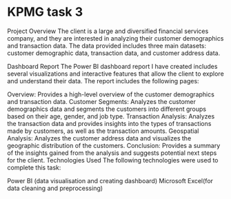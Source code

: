 # KPMG task 3

Project Overview
The client is a large and diversified financial services company, and they are interested in analyzing their customer demographics and transaction data. The data provided includes three main datasets: customer demographic data, transaction data, and customer address data.

Dashboard Report
The Power BI dashboard report I have created includes several visualizations and interactive features that allow the client to explore and understand their data. The report includes the following pages:

Overview: Provides a high-level overview of the customer demographics and transaction data.
Customer Segments: Analyzes the customer demographics data and segments the customers into different groups based on their age, gender, and job type.
Transaction Analysis: Analyzes the transaction data and provides insights into the types of transactions made by customers, as well as the transaction amounts.
Geospatial Analysis: Analyzes the customer address data and visualizes the geographic distribution of the customers.
Conclusion: Provides a summary of the insights gained from the analysis and suggests potential next steps for the client.
Technologies Used
The following technologies were used to complete this task:

Power BI (data visualisation and creating dashboard)
Microsoft Excel(for data cleaning and preprocessing)
 
